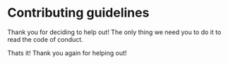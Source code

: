 # Contributing guidelines

Thank you for deciding to help out! The only thing we need you to do it to read the code of conduct.

Thats it! Thank you again for helping out!